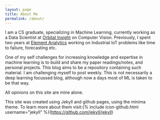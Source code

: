 ```yaml
---
layout: page
title: About Me
permalink: /about/
---
```


I am a CS graduate, specializing in Machine Learning, currently working as a Data Scientist at [Orbital Insight](https://www.orbitalinsight.com/) on Computer Vision. Previously, I spent two years at [Element Analytics](https://www.elementanalytics.com/) working on Industrial IoT problems like time to failure, forecasting etc.

One of my self challenges for increasing knowledge and expertise in machine learning is to build and share my paper readings/notes, and personal projects. This blog aims to be a repository containing such material. I am challenging myself to post weekly. This is not necessarily a deep learning focussed blog, although now a days most of ML is taken to be that way.

All opinions on this site are mine alone.

This site was created using Jekyll and github pages, using the minima theme. To learn more about them visit:{% include icon-github.html username="jekyll" %}(https://github.com/jekyll/jekyll)

